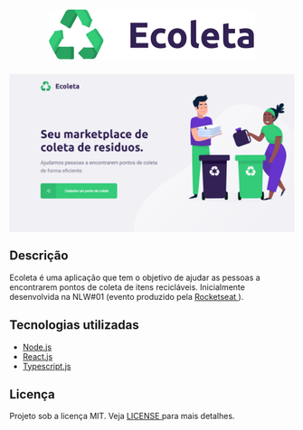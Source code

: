 <h1 align="center">
  <img src='.github/logo.svg' alt='ecoleta' />
</h1>

<img src='.github/home-ecoleta.png' alt='Home page' align='center'>

## Descrição
  Ecoleta é uma aplicação que tem o objetivo de ajudar as pessoas a encontrarem pontos de coleta de itens recicláveis.
  Inicialmente desenvolvida na NLW#01 (evento produzido pela <a href='https://rocketseat.com.br/'> Rocketseat <a>).
  

## Tecnologias utilizadas
- <a href='https://nodejs.org/en/'>Node.js</a>
- <a href='https://reactjs.org/'>React.js</a>
- <a href='https://www.typescriptlang.org/'>Typescript.js</a>


## Licença
  Projeto sob a licença MIT. Veja <a href='https://github.com/cassiopieroni/ecoleta-nlw/blob/master/LICENSE'> LICENSE </a> para mais detalhes.
